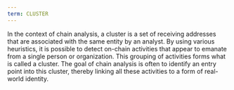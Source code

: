 ```yaml
---
term: CLUSTER
---
```


In the context of chain analysis, a cluster is a set of receiving addresses that are associated with the same entity by an analyst. By using various heuristics, it is possible to detect on-chain activities that appear to emanate from a single person or organization. This grouping of activities forms what is called a cluster. The goal of chain analysis is often to identify an entry point into this cluster, thereby linking all these activities to a form of real-world identity.